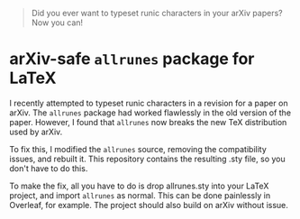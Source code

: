 > Did you ever want to typeset runic characters in your arXiv papers? Now you can!

# arXiv-safe `allrunes` package for LaTeX

I recently attempted to typeset runic characters in a revision for a paper on arXiv. The `allrunes` package had worked flawlessly in the old version of the paper. However, I found that `allrunes` now breaks the new TeX distribution used by arXiv.

To fix this, I modified the `allrunes` source, removing the compatibility issues, and rebuilt it. This repository contains the resulting .sty file, so you don't have to do this.

To make the fix, all you have to do is drop allrunes.sty into your LaTeX project, and import `allrunes` as normal. This can be done painlessly in Overleaf, for example. The project should also build on arXiv without issue.